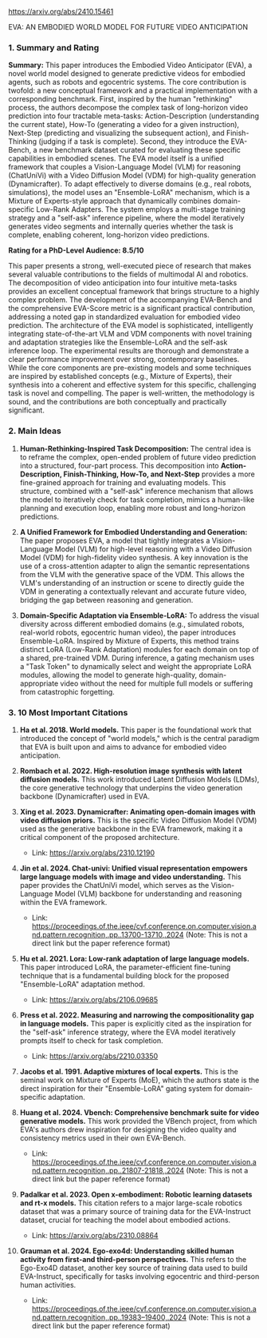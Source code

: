 https://arxiv.org/abs/2410.15461

EVA: AN EMBODIED WORLD MODEL FOR FUTURE VIDEO ANTICIPATION

### 1. Summary and Rating

**Summary:**
This paper introduces the Embodied Video Anticipator (EVA), a novel world model designed to generate predictive videos for embodied agents, such as robots and egocentric systems. The core contribution is twofold: a new conceptual framework and a practical implementation with a corresponding benchmark. First, inspired by the human "rethinking" process, the authors decompose the complex task of long-horizon video prediction into four tractable meta-tasks: Action-Description (understanding the current state), How-To (generating a video for a given instruction), Next-Step (predicting and visualizing the subsequent action), and Finish-Thinking (judging if a task is complete). Second, they introduce the EVA-Bench, a new benchmark dataset curated for evaluating these specific capabilities in embodied scenes. The EVA model itself is a unified framework that couples a Vision-Language Model (VLM) for reasoning (ChatUniVi) with a Video Diffusion Model (VDM) for high-quality generation (Dynamicrafter). To adapt effectively to diverse domains (e.g., real robots, simulations), the model uses an "Ensemble-LoRA" mechanism, which is a Mixture of Experts-style approach that dynamically combines domain-specific Low-Rank Adapters. The system employs a multi-stage training strategy and a "self-ask" inference pipeline, where the model iteratively generates video segments and internally queries whether the task is complete, enabling coherent, long-horizon video predictions.

**Rating for a PhD-Level Audience: 8.5/10**

This paper presents a strong, well-executed piece of research that makes several valuable contributions to the fields of multimodal AI and robotics. The decomposition of video anticipation into four intuitive meta-tasks provides an excellent conceptual framework that brings structure to a highly complex problem. The development of the accompanying EVA-Bench and the comprehensive EVA-Score metric is a significant practical contribution, addressing a noted gap in standardized evaluation for embodied video prediction. The architecture of the EVA model is sophisticated, intelligently integrating state-of-the-art VLM and VDM components with novel training and adaptation strategies like the Ensemble-LoRA and the self-ask inference loop. The experimental results are thorough and demonstrate a clear performance improvement over strong, contemporary baselines. While the core components are pre-existing models and some techniques are inspired by established concepts (e.g., Mixture of Experts), their synthesis into a coherent and effective system for this specific, challenging task is novel and compelling. The paper is well-written, the methodology is sound, and the contributions are both conceptually and practically significant.

### 2. Main Ideas

1.  **Human-Rethinking-Inspired Task Decomposition:** The central idea is to reframe the complex, open-ended problem of future video prediction into a structured, four-part process. This decomposition into **Action-Description, Finish-Thinking, How-To, and Next-Step** provides a more fine-grained approach for training and evaluating models. This structure, combined with a "self-ask" inference mechanism that allows the model to iteratively check for task completion, mimics a human-like planning and execution loop, enabling more robust and long-horizon predictions.

2.  **A Unified Framework for Embodied Understanding and Generation:** The paper proposes EVA, a model that tightly integrates a Vision-Language Model (VLM) for high-level reasoning with a Video Diffusion Model (VDM) for high-fidelity video synthesis. A key innovation is the use of a cross-attention adapter to align the semantic representations from the VLM with the generative space of the VDM. This allows the VLM's understanding of an instruction or scene to directly guide the VDM in generating a contextually relevant and accurate future video, bridging the gap between reasoning and generation.

3.  **Domain-Specific Adaptation via Ensemble-LoRA:** To address the visual diversity across different embodied domains (e.g., simulated robots, real-world robots, egocentric human video), the paper introduces Ensemble-LoRA. Inspired by Mixture of Experts, this method trains distinct LoRA (Low-Rank Adaptation) modules for each domain on top of a shared, pre-trained VDM. During inference, a gating mechanism uses a "Task Token" to dynamically select and weight the appropriate LoRA modules, allowing the model to generate high-quality, domain-appropriate video without the need for multiple full models or suffering from catastrophic forgetting.

### 3. 10 Most Important Citations

1.  **Ha et al. 2018. World models.**
    This paper is the foundational work that introduced the concept of "world models," which is the central paradigm that EVA is built upon and aims to advance for embodied video anticipation.

2.  **Rombach et al. 2022. High-resolution image synthesis with latent diffusion models.**
    This work introduced Latent Diffusion Models (LDMs), the core generative technology that underpins the video generation backbone (Dynamicrafter) used in EVA.

3.  **Xing et al. 2023. Dynamicrafter: Animating open-domain images with video diffusion priors.**
    This is the specific Video Diffusion Model (VDM) used as the generative backbone in the EVA framework, making it a critical component of the proposed architecture.
    *   Link: https://arxiv.org/abs/2310.12190

4.  **Jin et al. 2024. Chat-univi: Unified visual representation empowers large language models with image and video understanding.**
    This paper provides the ChatUniVi model, which serves as the Vision-Language Model (VLM) backbone for understanding and reasoning within the EVA framework.
    *   Link: https://proceedings.of.the.ieee/cvf.conference.on.computer.vision.and.pattern.recognition,.pp..13700-13710,.2024 (Note: This is not a direct link but the paper reference format)

5.  **Hu et al. 2021. Lora: Low-rank adaptation of large language models.**
    This paper introduced LoRA, the parameter-efficient fine-tuning technique that is a fundamental building block for the proposed "Ensemble-LoRA" adaptation method.
    *   Link: https://arxiv.org/abs/2106.09685

6.  **Press et al. 2022. Measuring and narrowing the compositionality gap in language models.**
    This paper is explicitly cited as the inspiration for the "self-ask" inference strategy, where the EVA model iteratively prompts itself to check for task completion.
    *   Link: https://arxiv.org/abs/2210.03350

7.  **Jacobs et al. 1991. Adaptive mixtures of local experts.**
    This is the seminal work on Mixture of Experts (MoE), which the authors state is the direct inspiration for their "Ensemble-LoRA" gating system for domain-specific adaptation.

8.  **Huang et al. 2024. Vbench: Comprehensive benchmark suite for video generative models.**
    This work provided the VBench project, from which EVA's authors drew inspiration for designing the video quality and consistency metrics used in their own EVA-Bench.
    *   Link: https://proceedings.of.the.ieee/cvf.conference.on.computer.vision.and.pattern.recognition,.pp..21807-21818,.2024 (Note: This is not a direct link but the paper reference format)

9.  **Padalkar et al. 2023. Open x-embodiment: Robotic learning datasets and rt-x models.**
    This citation refers to a major large-scale robotics dataset that was a primary source of training data for the EVA-Instruct dataset, crucial for teaching the model about embodied actions.
    *   Link: https://arxiv.org/abs/2310.08864

10. **Grauman et al. 2024. Ego-exo4d: Understanding skilled human activity from first-and third-person perspectives.**
    This refers to the Ego-Exo4D dataset, another key source of training data used to build EVA-Instruct, specifically for tasks involving egocentric and third-person human activities.
    *   Link: https://proceedings.of.the.ieee/cvf.conference.on.computer.vision.and.pattern.recognition,.pp..19383–19400,.2024 (Note: This is not a direct link but the paper reference format)

